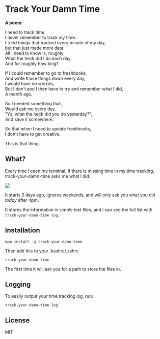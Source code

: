 # Track Your Damn Time

**A poem:**

I need to track time.  
I never remember to track my time.  
I tried things that tracked every minute of my day,  
but that just made more data.  
All I need to know is, roughly  
What the heck did I do each day,  
And for roughly how long?  

If I could remember to go to freshbooks,  
And write those things down every day,  
I would have no worries,  
But I don't and I then have to try and remember what I did,  
A month ago.  

So I needed something that,  
Would ask me every day,  
"Yo, what the heck did you do yesterday?",  
And save it somewhere.  

So that when I need to update freshbooks,  
I don't have to get creative.  

This is that thing.  

## What?

Every time I open my terminal, if there is missing time in my time tracking, track-your-damn-time asks me what I did:

![](https://i.cloudup.com/gyb_fTR0Ep-3000x3000.png)

It starts 3 days ago, ignores weekends, and will only ask you what you did _today_ after 4pm.

It stores the information in simple text files, and I can see the full list with `track-your-damn-time log`.

## Installation

```
npm install -g track-your-damn-time
```

Then add this to your .bashrc/.zshrc

```
track-your-damn-time
```

The first time it will ask you for a path to store the files in.

## Logging

To easily output your time tracking log, run:

```
track-your-damn-time log
```

## License

MIT
